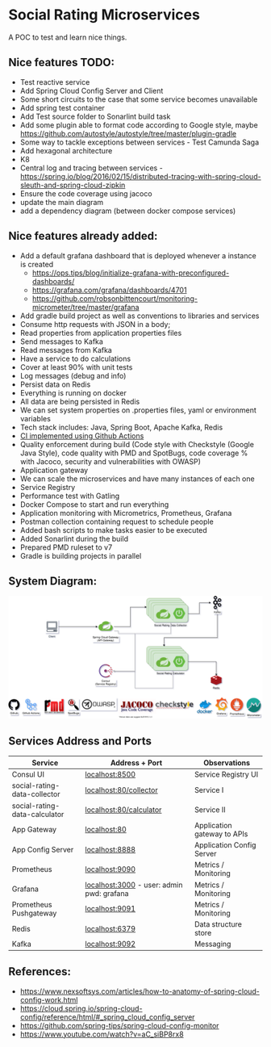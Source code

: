 # Social Rating Microservices

A POC to test and learn nice things.

## Nice features TODO:

- Test reactive service
- Add Spring Cloud Config Server and Client
- Some short circuits to the case that some service becomes unavailable
- Add spring test container
- Add Test source folder to Sonarlint build task
- Add some plugin able to format code according to Google style,
  maybe https://github.com/autostyle/autostyle/tree/master/plugin-gradle
- Some way to tackle exceptions between services - Test Camunda Saga
- Add hexagonal architecture
- K8
- Central log and tracing between services - https://spring.io/blog/2016/02/15/distributed-tracing-with-spring-cloud-sleuth-and-spring-cloud-zipkin
- Ensure the code coverage using jacoco
- update the main diagram
- add a dependency diagram (between docker compose services)

## Nice features already added:

- Add a default grafana dashboard that is deployed whenever a instance is created 
    - https://ops.tips/blog/initialize-grafana-with-preconfigured-dashboards/
    - https://grafana.com/grafana/dashboards/4701
    - https://github.com/robsonbittencourt/monitoring-micrometer/tree/master/grafana
- Add gradle build project as well as conventions to libraries and services
- Consume http requests with JSON in a body;
- Read properties from application properties files
- Send messages to Kafka
- Read messages from Kafka
- Have a service to do calculations
- Cover at least 90% with unit tests
- Log messages (debug and info)
- Persist data on Redis
- Everything is running on docker
- All data are being persisted in Redis
- We can set system properties on .properties files, yaml or environment variables
- Tech stack includes: Java, Spring Boot, Apache Kafka, Redis
- [CI implemented using Github Actions](https://github.com/palerique/microservices-with-spring/actions)
- Quality enforcement during build (Code style with Checkstyle (Google Java Style), code quality
  with PMD and SpotBugs, code coverage % with Jacoco, security and vulnerabilities with OWASP)
- Application gateway
- We can scale the microservices and have many instances of each one
- Service Registry
- Performance test with Gatling
- Docker Compose to start and run everything
- Application monitoring with Micrometrics, Prometheus, Grafana
- Postman collection containing request to schedule people
- Added bash scripts to make tasks easier to be executed
- Added Sonarlint during the build
- Prepared PMD ruleset to v7
- Gradle is building projects in parallel

## System Diagram:

![System Diagram](diagram/ccbt.svg)

## Services Address and Ports

| Service                        | Address + Port                                                     | Observations                |
|--------------------------------|--------------------------------------------------------------------|-----------------------------|
| Consul UI                      | [localhost:8500](http://localhost:8500)                            | Service Registry UI         |
| social-rating-data-collector   | [localhost:80/collector](http://localhost:80/collector/actuator)   | Service I                   |
| social-rating-data-calculator  | [localhost:80/calculator](http://localhost:80/calculator/actuator) | Service II                  |
| App Gateway                    | [localhost:80](http://localhost:80)                                | Application gateway to APIs |
| App Config Server              | [localhost:8888](http://localhost:8888)                            | Application Config Server   |
| Prometheus                     | [localhost:9090](http://localhost:9090)                            | Metrics / Monitoring        |
| Grafana                        | [localhost:3000](http://localhost:3000) - user: admin pwd: grafana | Metrics / Monitoring        |
| Prometheus Pushgateway         | [localhost:9091](http://localhost:9091)                            | Metrics / Monitoring        |
| Redis                          | [localhost:6379](http://localhost:6379)                            | Data structure store        |
| Kafka                          | [localhost:9092](http://localhost:9092)                            | Messaging                   |

## References:

- https://www.nexsoftsys.com/articles/how-to-anatomy-of-spring-cloud-config-work.html
- https://cloud.spring.io/spring-cloud-config/reference/html/#_spring_cloud_config_server
- https://github.com/spring-tips/spring-cloud-config-monitor
- https://www.youtube.com/watch?v=aC_siBP8rx8



